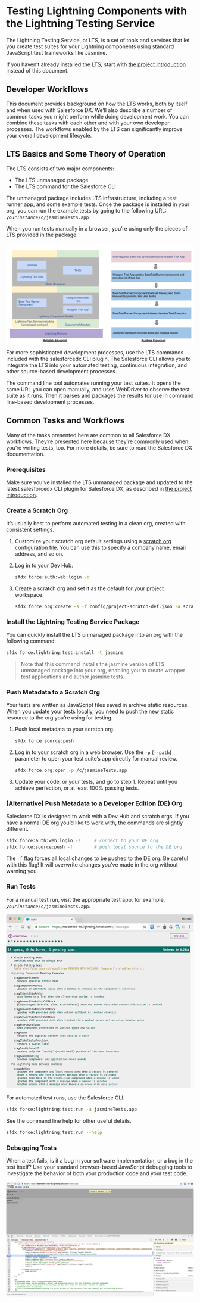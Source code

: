 # Testing Lightning Components with the Lightning Testing Service

The Lightning Testing Service, or LTS, is a set of tools and services that let you create test suites for your Lightning components using standard JavaScript test frameworks like Jasmine.

If you haven’t already installed the LTS, start with [the project introduction](./README.md) instead of this document.

## Developer Workflows

This document provides background on how the LTS works, both by itself and when used with Salesforce DX. We’ll also describe a number of common tasks you might perform while doing development work. You can combine these tasks with each other and with your own developer processes. The workflows enabled by the LTS can significantly improve your overall development lifecycle.  

## LTS Basics and Some Theory of Operation

The LTS consists of two major components:

  * The LTS unmanaged package
  * The LTS command for the Salesforce CLI

The unmanaged package includes LTS infrastructure, including a test runner app, and some example tests. Once the package is installed in your org, you can run the example tests by going to the following URL:
<code><em>yourInstance</em>/c/jasmineTests.app</code>

When you run tests manually in a browser, you’re using only the pieces of LTS provided in the package.

![Metadata visualization and runtime flowchart](doc-resources/metadata-visualization-and-runtime-flowchart.png)

For more sophisticated development processes, use the LTS commands included with the salesforcedx CLI plugin. The Salesforce CLI allows you to integrate the LTS into your automated testing, continuous integration, and other source-based development processes.

The command line tool automates running your test suites. It opens the same URL you can open manually, and uses WebDriver to observe the test suite as it runs. Then it parses and packages the results for use in command line-based development processes.

## Common Tasks and Workflows

Many of the tasks presented here are common to all Salesforce DX workflows. They’re presented here because they’re commonly used when you’re writing tests, too. For more details, be sure to read the Salesforce DX documentation.

### Prerequisites

Make sure you’ve installed the LTS unmanaged package and updated to the latest salesforcedx CLI plugin for Salesforce DX, as described in [the project introduction](./README.md).

### Create a Scratch Org

It’s usually best to perform automated testing in a clean org, created with consistent settings.

  1. Customize your scratch org default settings using a [scratch org configuration file](config/project-scratch-def.json). You can use this to specify a company name, email address, and so on.

  2. Log in to your Dev Hub.
  
     ```bash
     sfdx force:auth:web:login -d
     ```
  
  3. Create a scratch org and set it as the default for your project workspace.
  
     ```bash
     sfdx force:org:create -s -f config/project-scratch-def.json -a scratch1
     ```

### Install the Lightning Testing Service Package

You can quickly install the LTS unmanaged package into an org with the following command:

```bash
sfdx force:lightning:test:install -t jasmine
```

> Note that this command installs the jasmine version of LTS unmanaged package into your org, enabling you to create wrapper test applications and author jasmine tests.

### Push Metadata to a Scratch Org

Your tests are written as JavaScript files saved in archive static resources. When you update your tests locally, you need to push the new static resource to the org you’re using for testing.

  1. Push local metadata to your scratch org.
  
     ```bash
     sfdx force:source:push
     ```
  
  2. Log in to your scratch org in a web browser. Use the ```-p``` (```--path```) parameter to open your test suite’s app directly for manual review.
  
     ```bash
     sfdx force:org:open -p /c/jasmineTests.app
     ```

  3. Update your code, or your tests, and go to step 1. Repeat until you achieve perfection, or at least 100% passing tests.

### [Alternative] Push Metadata to a Developer Edition (DE) Org

Salesforce DX is designed to work with a Dev Hub and scratch orgs. If you have a normal DE org you’d like to work with, the commands are slightly different.

```bash
sfdx force:auth:web:login -s     # connect to your DE org
sfdx force:source:push -f        # push local source to the DE org
```

The ```-f``` flag forces all local changes to be pushed to the DE org. Be careful with this flag! It will overwrite changes you’ve made in the org without warning you.

### Run Tests

For a manual test run, visit the appropriate test app, for example, <code><em>yourInstance</em>/c/jasmineTests.app</code>.

![Sample test run](doc-resources/lts_test_suite_page_success.png)

For automated test runs, use the Salesforce CLI.

```bash
sfdx force:lightning:test:run -a jasmineTests.app
```

See the command line help for other useful details.

```bash
sfdx force:lightning:test:run --help
```

### Debugging Tests

When a test fails, is it a bug in your software implementation, or a bug in the test itself? Use your standard browser-based JavaScript debugging tools to investigate the behavior of both your production code and your test code.

![Sample debugging session in Chrome DevTools](doc-resources/lts_browser_debugging_example.png)
